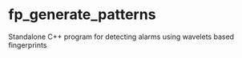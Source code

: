 # fp_generate_patterns
Standalone C++ program for detecting alarms using wavelets based fingerprints

